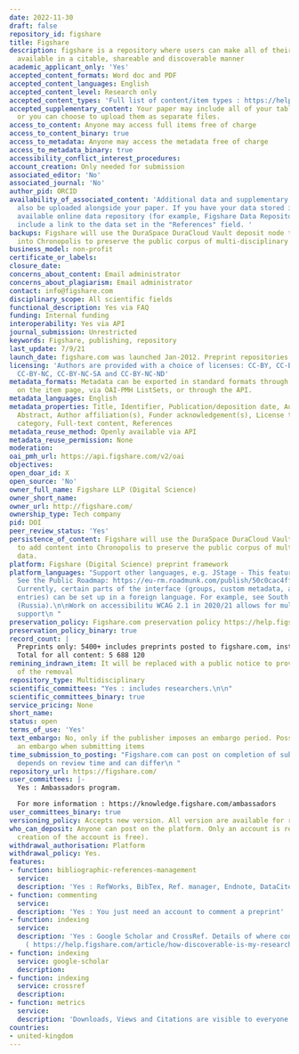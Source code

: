 ```yaml
---
date: 2022-11-30
draft: false
repository_id: figshare
title: Figshare
description: figshare is a repository where users can make all of their research outputs
  available in a citable, shareable and discoverable manner
academic_applicant_only: 'Yes'
accepted_content_formats: Word doc and PDF
accepted_content_languages: English
accepted_content_level: Research only
accepted_content_types: 'Full list of content/item types : https://help.figshare.com/article/item-types'
accepted_supplementary_content: Your paper may include all of your tables and figures,
  or you can choose to upload them as separate files.
access_to_content: Anyone may access full items free of charge
access_to_content_binary: true
access_to_metadata: Anyone may access the metadata free of charge
access_to_metadata_binary: true
accessibility_conflict_interest_procedures:
account_creation: Only needed for submission
associated_editor: 'No'
associated_journal: 'No'
author_pid: ORCID
availability_of_associated_content: 'Additional data and supplementary materials can
  also be uploaded alongside your paper. If you have your data stored in a publicly
  available online data repository (for example, Figshare Data Repository), you can
  include a link to the data set in the "References" field. '
backups: Figshare will use the DuraSpace DuraCloud Vault deposit node to add content
  into Chronopolis to preserve the public corpus of multi-disciplinary data.
business_model: non-profit
certificate_or_labels:
closure_date:
concerns_about_content: Email administrator
concerns_about_plagiarism: Email administrator
contact: info@figshare.com
disciplinary_scope: All scientific fields
functional_description: Yes via FAQ
funding: Internal funding
interoperability: Yes via API
journal_submission: Unrestricted
keywords: Figshare, publishing, repository
last_update: 7/9/21
launch_date: figshare.com was launched Jan-2012. Preprint repositories launched 2017
licensing: 'Authors are provided with a choice of licenses: CC-BY, CC-BY-SA, CC-BY-ND,
  CC-BY-NC, CC-BY-NC-SA and CC-BY-NC-ND'
metadata_formats: Metadata can be exported in standard formats through a select list
  on the item page, via OAI-PMH ListSets, or through the API.
metadata_languages: English
metadata_properties: Title, Identifier, Publication/deposition date, Author name(s),
  Abstract, Author affiliation(s), Funder acknowledgement(s), License type(s), Subject
  category, Full-text content, References
metadata_reuse_method: Openly available via API
metadata_reuse_permission: None
moderation:
oai_pmh_url: https://api.figshare.com/v2/oai
objectives:
open_doar_id: X
open_source: 'No'
owner_full_name: Figshare LLP (Digital Science)
owner_short_name:
owner_url: http://figshare.com/
ownership_type: Tech company
pid: DOI
peer_review_status: 'Yes'
persistence_of_content: Figshare will use the DuraSpace DuraCloud Vault deposit node
  to add content into Chronopolis to preserve the public corpus of multi-disciplinary
  data.
platform: Figshare (Digital Science) preprint framework
platform_languages: "Support other languages, e.g. JStage - This feature is in discussion.
  See the Public Roadmap: https://eu-rm.roadmunk.com/publish/50c0cac4ff2d9b46f7c118eb347f7959ffc9f48a.
  Currently, certain parts of the interface (groups, custom metadata, and metadata
  entries) can be set up in a foreign language. For example, see South Federal University
  (Russia).\n\nWork on accessibilitu WCAG 2.1 in 2020/21 allows for multi-language
  support\n "
preservation_policy: Figshare.com preservation policy https://help.figshare.com/article/preservation-and-continuity-of-access-policy
preservation_policy_binary: true
record_count: |
  Preprints only: 5400+ includes preprints posted to figshare.com, institutional repositories and preprint repositories
  Total for all content: 5 688 120
remining_indrawn_item: It will be replaced with a public notice to provide a record
  of the removal
repository_type: Multidisciplinary
scientific_committees: "Yes : includes researchers.\n\n"
scientific_committees_binary: true
service_pricing: None
short_name:
status: open
terms_of_use: 'Yes'
text_embargo: No, only if the publisher imposes an embargo period. Possible to apply
  an embargo when submitting items
time_submission_to_posting: "Figshare.com can post on completion of submission. Preprint/Institutions
  depends on review time and can differ\n "
repository_url: https://figshare.com/
user_committees: |-
  Yes : Ambassadors program.

  For more information : https://knowledge.figshare.com/ambassadors
user_committees_binary: true
versioning_policy: Accepts new version. All version are available for readers.
who_can_deposit: Anyone can post on the platform. Only an account is required ( The
  creation of the account is free).
withdrawal_authorisation: Platform
withdrawal_policy: Yes.
features:
- function: bibliographic-references-management
  service:
  description: 'Yes : RefWorks, BibTex, Ref. manager, Endnote, DataCite, NLM, DC'
- function: commenting
  service:
  description: 'Yes : You just need an account to comment a preprint'
- function: indexing
  service:
  description: 'Yes : Google Scholar and CrossRef. Details of where content is indexed
    ( https://help.figshare.com/article/how-discoverable-is-my-research)'
- function: indexing
  service: google-scholar
  description:
- function: indexing
  service: crossref
  description:
- function: metrics
  service:
  description: 'Downloads, Views and Citations are visible to everyone      Make Data Count, Project Counter : https://www.projectcounter.org/code-practice-research-data/repositories-that-have-implemented-the-code-of-practice-for-research-data/'
countries:
- united-kingdom
---
```



